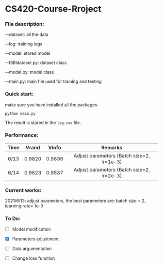 # CS420-Course-Rroject

### File description:

--dataset: all the data

--log: training logs

--model: stored model

--ISBIdataset.py: dataset class

--model.py: model class

--main.py: main file used for training and testing

### Quick start:

make sure you have installed all the packages.

```shell
python main.py
```

The result is stored in the `log.csv` file.

### Performance:

| Time | Vrand  | Vinfo  |                  Remarks                  |
| :--: | :----: | :----: | :---------------------------------------: |
| 6/13 | 0.9820 | 0.9836 | Adjust parameters (Batch size=2, lr=1e-3) |
| 6/14 | 0.9823 | 0.9837 | Adjust parameters (Batch size=2, lr=2e-3) |

### Current works:

2021/6/13: adjust parameters, the best parameters are: batch size = 2, learning rate= 1e-3

### To Do:

- [ ] Model modification 

- [x] Parameters adjustment

- [ ] Data argumentation

- [ ] Change loss function
